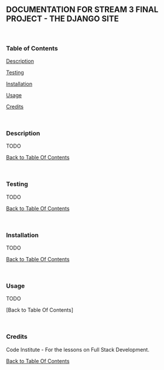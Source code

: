 DOCUMENTATION FOR STREAM 3 FINAL PROJECT - THE DJANGO SITE
----------------------------------------------------------

 

### Table of Contents

[Description](#description)

[Testing](#testing)

[Installation](#installation)

[Usage](#usage#contributing)

[Credits](#credits)

 

### Description

TODO

[Back to Table Of Contents](#table-of-contents)

 

### Testing

TODO

[Back to Table Of Contents](#table-of-contents)

 

### Installation

TODO

[Back to Table Of Contents](#table-of-contents)

 

### Usage

TODO

[Back to Table Of Contents]

 

### Credits

Code Institute - For the lessons on Full Stack Development.

[Back to Table Of Contents](#table-of-contents)
